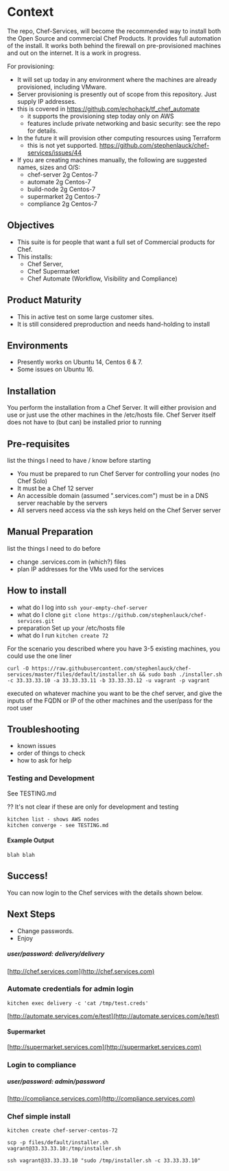 # Context

The repo, Chef-Services, will become the recommended way to install both the Open Source and commercial Chef Products.
It provides full automation of the install.
It works both behind the firewall on pre-provisioned machines and out on the internet.
It is a work in progress.

For provisioning:
* It will set up today in any environment where the machines are already provisioned, including VMware.
* Server provisioning is presently out of scope from this repository. Just supply IP addresses.
* this is covered in https://github.com/echohack/tf_chef_automate
  * it supports the provisioning step today only on AWS 
  * features include private networking and basic security: see the repo for details.
* In the future it will provision other computing resources using Terraform
  * this is not yet supported. https://github.com/stephenlauck/chef-services/issues/44
* If you are creating machines manually, the following are suggested names, sizes and O/S:
  * chef-server 2g Centos-7
  * automate 2g Centos-7
  * build-node 2g Centos-7
  * supermarket 2g Centos-7
  * compliance 2g Centos-7

## Objectives
* This suite is for people that want a full set of Commercial products for Chef. 
* This installs:
  * Chef Server,
  * Chef Supermarket
  * Chef Automate (Workflow, Visibility and Compliance)

## Product Maturity
* This in active test on some large customer sites.
* It is still considered preproduction and needs hand-holding to install

## Environments 
* Presently works on Ubuntu 14, Centos 6 & 7.
* Some issues on Ubuntu 16.

## Installation

You perform the installation from a Chef Server. It will either provision and use or just use the other machines in the /etc/hosts file.
Chef Server itself does not have to (but can) be installed prior to running

## Pre-requisites
list the things I need to have / know before starting
* You must be prepared to run Chef Server for controlling your nodes (no Chef Solo)
* It must be a Chef 12 server
* An accessible domain (assumed ".services.com") must be in a DNS server reachable by the servers
* All servers need access via the ssh keys held on the Chef Server server

## Manual Preparation
list the things I need to do before 
* change .services.com in (which?) files
* plan IP addresses for the VMs used for the services

## How to install
* what do I log into
``ssh your-empty-chef-server``
* what do I clone
``git clone https://github.com/stephenlauck/chef-services.git``
* preparation
Set up your /etc/hosts file
* what do I run
``kitchen create 72``

For the scenario you described where you have 3-5 existing machines, you could use the one liner

``curl -O https://raw.githubusercontent.com/stephenlauck/chef-services/master/files/default/installer.sh && sudo bash ./installer.sh -c 33.33.33.10 -a 33.33.33.11 -b 33.33.33.12 -u vagrant -p vagrant``

executed on whatever machine you want to be the chef server, and give the inputs of the FQDN or IP of the other machines and the user/pass for the root user

## Troubleshooting
- known issues
- order of things to check
- how to ask for help

### Testing and Development
See TESTING.md

?? It's not clear if these are only for development and testing
```
kitchen list - shows AWS nodes
kitchen converge - see TESTING.md
```




#### Example Output

`` blah blah ``

## Success!

You can now login to the Chef services with the details shown below.

## Next Steps
* Change passwords.
* Enjoy

##### user/password: delivery/delivery
[http://chef.services.com](http://chef.services.com)

### Automate credentials for admin login

`kitchen exec delivery -c 'cat /tmp/test.creds'`

[http://automate.services.com/e/test](http://automate.services.com/e/test)

#### Supermarket
[http://supermarket.services.com](http://supermarket.services.com)

### Login to compliance
##### user/password: admin/password

[http://compliance.services.com](http://compliance.services.com)

### Chef simple install

`kitchen create chef-server-centos-72`

`scp -p files/default/installer.sh vagrant@33.33.33.10:/tmp/installer.sh`

`ssh vagrant@33.33.33.10 "sudo /tmp/installer.sh -c 33.33.33.10"`


